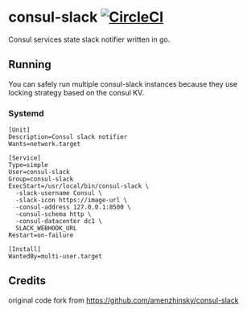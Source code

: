 # consul-slack [![CircleCI](https://circleci.com/gh/amenzhinsky/consul-slack.svg?style=svg)](https://circleci.com/gh/amenzhinsky/consul-slack)

Consul services state slack notifier written in go.

## Running

You can safely run multiple consul-slack instances because they use locking strategy based on the consul KV.

### Systemd
```
[Unit]
Description=Consul slack notifier
Wants=network.target

[Service]
Type=simple
User=consul-slack
Group=consul-slack
ExecStart=/usr/local/bin/consul-slack \
  -slack-username Consul \
  -slack-icon https://image-url \
  -consul-address 127.0.0.1:8500 \
  -consul-schema http \
  -consul-datacenter dc1 \
  SLACK_WEBHOOK_URL
Restart=on-failure

[Install]
WantedBy=multi-user.target
```

## Credits

original code fork from https://github.com/amenzhinsky/consul-slack

